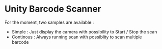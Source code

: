 # Unity Barcode Scanner

For the moment, two samples are available :
* Simple : Just display the camera with possibility to Start / Stop the scan
* Continous : Always running scan with possiblity to scan multiple barcode